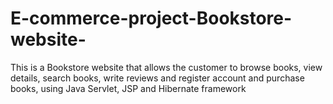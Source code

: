 # E-commerce-project-Bookstore-website-
This is a Bookstore website that allows the customer to browse books, view details, search books, write reviews and register account and purchase books, using Java Servlet, JSP and Hibernate framework
